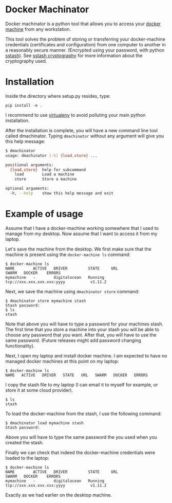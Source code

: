 
# Docker Machinator

Docker machinator is a python tool that allows you to access your [docker
machine](https://docs.docker.com/machine/) from any workstation.

This tool solves the problem of storing or transferring your docker-machine
credentials (certificates and configuration) from one computer to another in a
reasonably secure manner. (Encrypted using your password, with python
[sstash](https://github.com/realcr/sstash)). See [sstash
cryptography](https://github.com/realcr/sstash#cryptography-used) for more
information about the cryptography used.

# Installation

Inside the directory where setup.py resides, type:

```
pip install -e .
```

I recommend to use [virtualenv](https://virtualenv.pypa.io/en/stable/) to avoid
polluting your main python installation.

After the installation is complete, you will have a new command line tool
called dmachinator. Typing `dmachinator` without any argument will give you
this help message:

```bash
$ dmachinator 
usage: dmachinator [-h] {load,store} ...

positional arguments:
  {load,store}  help for subcommand
    load        Load a machine
    store       Store a machine

optional arguments:
  -h, --help    show this help message and exit
```

# Example of usage

Assume that I have a docker-machine working somewhere that I used to manage
from my desktop. Now assume that I want to access it from my laptop.

Let's save the machine from the desktop. We first make sure that the machine is
present using the `docker-machine ls` command:

```
$ docker-machine ls
NAME        ACTIVE   DRIVER         STATE     URL                          SWARM   DOCKER    ERRORS
mymachine   -        digitalocean   Running   tcp://xxx.xxx.xxx.xxx:yyyy           v1.11.2   
```

Next, we save the machine using `dmachinator store` command:

```
$ dmachinator store mymachine stash
Stash password:
$ ls
stash
```

Note that above you will have to type a password for your machines stash. The
first time that you store a machine into your stash you will be able to choose
any password that you want. After that, you will have to use the same password.
(Future releases might add password changing functionality).


Next, I open my laptop and install docker machine.
I am expected to have no managed docker machines at this point on my laptop:

```
$ docker-machine ls
NAME   ACTIVE   DRIVER   STATE   URL   SWARM   DOCKER   ERRORS
```

I copy the stash file to my laptop (I can email it to myself for example, or
store it at some cloud provider).

```
$ ls
stash
```

To load the docker-machine from the stash, I use the following command:

```
$ dmachinator load mymachine stash 
Stash password:
```

Above you will have to type the same password the you used when you created the
stash.

Finally we can check that indeed the docker-machine credentials were loaded to
the laptop:

```
$ docker-machine ls
NAME        ACTIVE   DRIVER         STATE     URL                          SWARM   DOCKER    ERRORS
mymachine   -        digitalocean   Running   tcp://xxx.xxx.xxx.xxx:yyyy           v1.11.2   
```

Exactly as we had earlier on the desktop machine.
